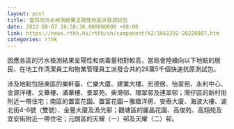 ```yaml
---
layout: post
title: 當局向污水檢測結果呈陽性地區派發測試包
date: 2022-08-07 16:50:30.000000000 +08:00
link: https://news.rthk.hk/rthk/ch/component/k2/1661292-20220807.htm
categories: rthk
---
```


因應各區的污水檢測結果呈陽性和病毒量相對較高，當局會陸續向以下地點的居民、在地工作清潔員工和物業管理員工派發合共約28萬5千個快速抗原測試包。

涉及地點包括東區的樂軒臺、仁樂大廈、建業大樓、宏德居、怡翠苑、永利中心、金源洋樓、文華樓、滿華樓、景翠苑、柴灣邨、環翠邨及連翠邨；灣仔區的新村街附近一帶住宅；南區的置富花園、置富花園－雅緻洋房、安泰大廈、海波大樓、湖北街4-6號（雙號）、金豐大廈及漁光邨；觀塘區的麗晶花園、高俊苑、高翔苑及宜安街附近一帶住宅；元朗區的天耀（一）邨及天耀（二）邨。
